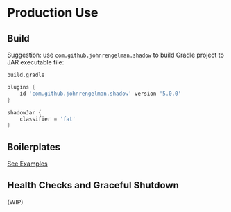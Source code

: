 # Production Use

## Build

Suggestion: use `com.github.johnrengelman.shadow` to build Gradle project to JAR executable file:

`build.gradle`

```groovy
plugins {
    id 'com.github.johnrengelman.shadow' version '5.0.0'
}

shadowJar {
    classifier = 'fat'
}
```

## Boilerplates

[See Examples](https://github.com/huynhminhtufu/jiny/tree/master/examples)

## Health Checks and Graceful Shutdown

(WIP)
